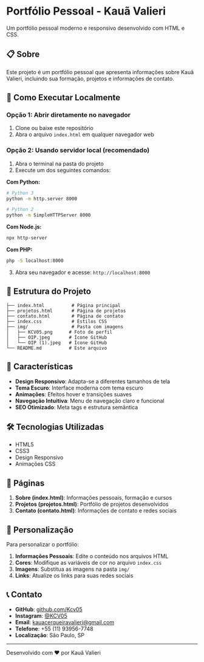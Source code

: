 # Portfólio Pessoal - Kauã Valieri

Um portfólio pessoal moderno e responsivo desenvolvido com HTML e CSS.

## 📋 Sobre

Este projeto é um portfólio pessoal que apresenta informações sobre Kauã Valieri, incluindo sua formação, projetos e informações de contato.

## 🚀 Como Executar Localmente

### Opção 1: Abrir diretamente no navegador
1. Clone ou baixe este repositório
2. Abra o arquivo `index.html` em qualquer navegador web

### Opção 2: Usando servidor local (recomendado)
1. Abra o terminal na pasta do projeto
2. Execute um dos seguintes comandos:

**Com Python:**
```bash
# Python 3
python -m http.server 8000

# Python 2
python -m SimpleHTTPServer 8000
```

**Com Node.js:**
```bash
npx http-server
```

**Com PHP:**
```bash
php -S localhost:8000
```

3. Abra seu navegador e acesse: `http://localhost:8000`

## 📁 Estrutura do Projeto

```
├── index.html          # Página principal
├── projetos.html       # Página de projetos
├── contato.html        # Página de contato
├── index.css           # Estilos CSS
├── img/                # Pasta com imagens
│   ├── KCV05.png      # Foto de perfil
│   ├── OIP.jpeg       # Ícone GitHub
│   └── OIP (1).jpeg   # Ícone GitHub
└── README.md          # Este arquivo
```

## 🎨 Características

- **Design Responsivo**: Adapta-se a diferentes tamanhos de tela
- **Tema Escuro**: Interface moderna com tema escuro
- **Animações**: Efeitos hover e transições suaves
- **Navegação Intuitiva**: Menu de navegação claro e funcional
- **SEO Otimizado**: Meta tags e estrutura semântica

## 🛠️ Tecnologias Utilizadas

- HTML5
- CSS3
- Design Responsivo
- Animações CSS

## 📱 Páginas

1. **Sobre (index.html)**: Informações pessoais, formação e cursos
2. **Projetos (projetos.html)**: Portfólio de projetos desenvolvidos
3. **Contato (contato.html)**: Informações de contato e redes sociais

## 🔧 Personalização

Para personalizar o portfólio:

1. **Informações Pessoais**: Edite o conteúdo nos arquivos HTML
2. **Cores**: Modifique as variáveis de cor no arquivo `index.css`
3. **Imagens**: Substitua as imagens na pasta `img/`
4. **Links**: Atualize os links para suas redes sociais

## 📞 Contato

- **GitHub**: [github.com/Kcv05](https://github.com/Kcv05)
- **Instagram**: [@KCV05](https://instagram.com/KCV05)
- **Email**: kauacerqueiravalieri@gmail.com
- **Telefone**: +55 (11) 93956-7748
- **Localização**: São Paulo, SP

---

Desenvolvido com ❤️ por Kauã Valieri 